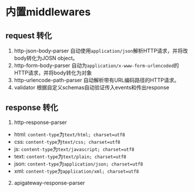 # 内置middlewares

## request 转化

1. http-json-body-parser 自动使用`application/json`解析HTTP请求，并将改body转化为JOSN object。
2. http-form-body-parser 自动为`application/x-www-form-urlencoded`的HTTP请求，并将body转化为对象
3. http-urlencode-path-parser 自动解析带有URL编码路径的HTTP请求。
4. validator 根据自定义schemas自动验证传入events和传出response

## response 转化

1. http-response-parser

- html: `content-type`为`text/html; charset=utf8`
- css: `content-type`为`text/css; charset=utf8`
- js: `content-type`为`text/javascript; charset=utf8`
- text: `content-type`为`text/plain; charset=utf8`
- json: `content-type`为`application/json; charset=utf8`
- xml: `content-type`为`application/xml; charset=utf8`

2. apigateway-response-parser







